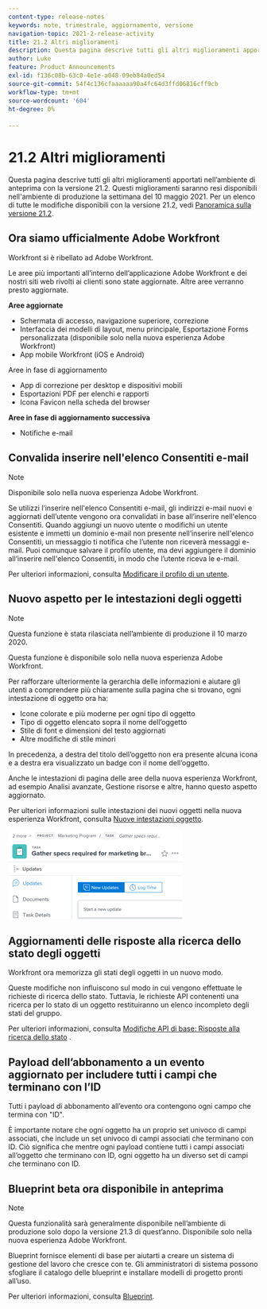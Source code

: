 ```yaml
---
content-type: release-notes
keywords: note, trimestrale, aggiornamento, versione
navigation-topic: 2021-2-release-activity
title: 21.2 Altri miglioramenti
description: Questa pagina descrive tutti gli altri miglioramenti apportati nell’ambiente di anteprima con la versione 21.2. Questi miglioramenti saranno resi disponibili nell'ambiente di produzione la settimana del 10 maggio 2021. Per un elenco di tutte le modifiche disponibili con la versione 21.2, consulta Panoramica sulla versione 21.2.
author: Luke
feature: Product Announcements
exl-id: f136c08b-63c0-4e1e-a048-09eb84a0ed54
source-git-commit: 54f4c136cfaaaaaa90a4fc64d3ffd06816cff9cb
workflow-type: tm+mt
source-wordcount: '604'
ht-degree: 0%

---
```


# 21.2 Altri miglioramenti

Questa pagina descrive tutti gli altri miglioramenti apportati nell’ambiente di anteprima con la versione 21.2. Questi miglioramenti saranno resi disponibili nell&#39;ambiente di produzione la settimana del 10 maggio 2021. Per un elenco di tutte le modifiche disponibili con la versione 21.2, vedi [Panoramica sulla versione 21.2](../../../product-announcements/product-releases/21.2-release-activity/21-2-release-overview.md).

## Ora siamo ufficialmente Adobe Workfront

Workfront si è ribellato ad Adobe Workfront.

Le aree più importanti all’interno dell’applicazione Adobe Workfront e dei nostri siti web rivolti ai clienti sono state aggiornate. Altre aree verranno presto aggiornate.

**Aree aggiornate**

* Schermata di accesso, navigazione superiore, correzione
* Interfaccia dei modelli di layout, menu principale, Esportazione Forms personalizzata (disponibile solo nella nuova esperienza Adobe Workfront)
* App mobile Workfront (iOS e Android)

Aree in fase di aggiornamento

* App di correzione per desktop e dispositivi mobili
* Esportazioni PDF per elenchi e rapporti
* Icona Favicon nella scheda del browser

**Aree in fase di aggiornamento successiva**

* Notifiche e-mail

## Convalida inserire nell&#39;elenco Consentiti e-mail

>[!NOTE]
>
>Disponibile solo nella nuova esperienza Adobe Workfront.

Se utilizzi l’inserire nell&#39;elenco Consentiti e-mail, gli indirizzi e-mail nuovi e aggiornati dell’utente vengono ora convalidati in base all’inserire nell&#39;elenco Consentiti. Quando aggiungi un nuovo utente o modifichi un utente esistente e immetti un dominio e-mail non presente nell’inserire nell&#39;elenco Consentiti, un messaggio ti notifica che l’utente non riceverà messaggi e-mail. Puoi comunque salvare il profilo utente, ma devi aggiungere il dominio all’inserire nell&#39;elenco Consentiti, in modo che l’utente riceva le e-mail.

Per ulteriori informazioni, consulta [Modificare il profilo di un utente](../../../administration-and-setup/add-users/create-and-manage-users/edit-a-users-profile.md).

## Nuovo aspetto per le intestazioni degli oggetti

>[!NOTE]
>
>Questa funzione è stata rilasciata nell’ambiente di produzione il 10 marzo 2020.
>
>Questa funzione è disponibile solo nella nuova esperienza Adobe Workfront.

Per rafforzare ulteriormente la gerarchia delle informazioni e aiutare gli utenti a comprendere più chiaramente sulla pagina che si trovano, ogni intestazione di oggetto ora ha:

* Icone colorate e più moderne per ogni tipo di oggetto
* Tipo di oggetto elencato sopra il nome dell’oggetto
* Stile di font e dimensioni del testo aggiornati
* Altre modifiche di stile minori

In precedenza, a destra del titolo dell’oggetto non era presente alcuna icona e a destra era visualizzato un badge con il nome dell’oggetto.

Anche le intestazioni di pagina delle aree della nuova esperienza Workfront, ad esempio Analisi avanzate, Gestione risorse e altre, hanno questo aspetto aggiornato.

Per ulteriori informazioni sulle intestazioni dei nuovi oggetti nella nuova esperienza Workfront, consulta [Nuove intestazioni oggetto](../../../workfront-basics/the-new-workfront-experience/new-object-headers.md).

![](assets/product-announcement-object-header-350x179.png)

## Aggiornamenti delle risposte alla ricerca dello stato degli oggetti

Workfront ora memorizza gli stati degli oggetti in un nuovo modo.

Queste modifiche non influiscono sul modo in cui vengono effettuate le richieste di ricerca dello stato. Tuttavia, le richieste API contenenti una ricerca per lo stato di un oggetto restituiranno un elenco incompleto degli stati del gruppo.

Per ulteriori informazioni, consulta [Modifiche API di base: Risposte alla ricerca dello stato](../../../wf-api/api/api-changes-search.md) .

## Payload dell’abbonamento a un evento aggiornato per includere tutti i campi che terminano con l’ID

Tutti i payload di abbonamento all’evento ora contengono ogni campo che termina con &quot;ID&quot;.

È importante notare che ogni oggetto ha un proprio set univoco di campi associati, che include un set univoco di campi associati che terminano con ID. Ciò significa che mentre ogni payload contiene tutti i campi associati all’oggetto che terminano con ID, ogni oggetto ha un diverso set di campi che terminano con ID.

## Blueprint beta ora disponibile in anteprima

>[!NOTE]
>
>Questa funzionalità sarà generalmente disponibile nell’ambiente di produzione solo dopo la versione 21.3 di quest’anno. Disponibile solo nella nuova esperienza Adobe Workfront.

Blueprint fornisce elementi di base per aiutarti a creare un sistema di gestione del lavoro che cresce con te. Gli amministratori di sistema possono sfogliare il catalogo delle blueprint e installare modelli di progetto pronti all’uso.

Per ulteriori informazioni, consulta [Blueprint](../../../administration-and-setup/blueprints/blueprints.md).
